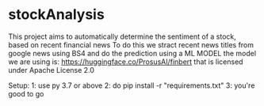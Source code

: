 # stockAnalysis

This project aims to automatically determine the sentiment of a stock, based on recent financial news 
To do this we stract recent news titles from google news using BS4
and do the prediction using a ML MODEL
the model we are using is: https://huggingface.co/ProsusAI/finbert that is licensed under Apache License 2.0
  

Setup:
1: use py 3.7 or above
2: do pip install -r "requirements.txt"
3: you're good to go

